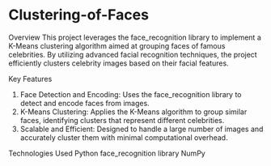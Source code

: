 # Clustering-of-Faces
Overview
This project leverages the face_recognition library to implement a K-Means clustering algorithm aimed at grouping faces of famous celebrities. By utilizing advanced facial recognition techniques, the project efficiently clusters celebrity images based on their facial features.

Key Features
1. Face Detection and Encoding: Uses the face_recognition library to detect and encode faces from images.
2. K-Means Clustering: Applies the K-Means algorithm to group similar faces, identifying clusters that represent different celebrities.
3. Scalable and Efficient: Designed to handle a large number of images and accurately cluster them with minimal computational overhead.


Technologies Used
Python
face_recognition library
NumPy
